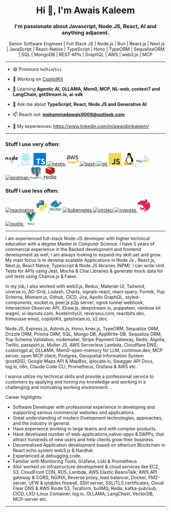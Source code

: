 <h1 align="center">Hi 👋, I'm Awais Kaleem</h1>
<h3 align="center">I'm passionate about Javascript, Node.JS, React, AI and anything adjacent.</h3>
<p align="center">&nbsp;
Senior Software Engineer | Full Stack JS | Node.js | Bun | React.js | Next.js | JavaScript | React-Native | TypeScript | Hono | TypeORM | SequalizeORM | SQL | MongoDB | REST-APIs | GraphQL | AWS | web3.js | MCP
</p>

---

- 😄 Pronouns `he`/`him`/`his`

- 🔭 Working on [CopilotKit](https://www.copilotkit.ai/)

- 🌱 Learning **Agentic AI, OLLAMA, Mem0, MCP, NL-web, context7 and LangChain, getStream.io, ai-sdk**

- 💬 Ask me about **TypeScript, React, Node.JS and Generative AI**

- 📫 Reach out: **mohammadawais9009@outlook.com**

- 📄 My experiences: https://www.linkedin.com/in/awaisbinkaleem/

---

<h3 align="left">Stuff I use very often:</h3>

<a href="https://nodejs.org" target="_blank" rel="noreferrer"> <img src="https://raw.githubusercontent.com/devicons/devicon/master/icons/nodejs/nodejs-original-wordmark.svg" alt="nodejs" width="40" height="40"/> </a>
<a href="https://reactjs.org/" target="_blank" rel="noreferrer"> <img src="https://raw.githubusercontent.com/devicons/devicon/master/icons/react/react-original-wordmark.svg" alt="react" width="40" height="40"/> </a>
<a href="https://www.typescriptlang.org/" target="_blank" rel="noreferrer"> <img src="https://raw.githubusercontent.com/devicons/devicon/master/icons/typescript/typescript-original.svg" alt="typescript" width="40" height="40"/> </a>
<a href="https://nextjs.org/" target="_blank" rel="noreferrer"> <img src="https://cdn.worldvectorlogo.com/logos/nextjs-2.svg" alt="nextjs" width="40" height="40"/> </a>
<a href="https://aws.amazon.com" target="_blank" rel="noreferrer"> <img src="https://raw.githubusercontent.com/devicons/devicon/master/icons/amazonwebservices/amazonwebservices-original-wordmark.svg" alt="aws" width="40" height="40"/> </a>
<a href="https://www.gnu.org/software/bash/" target="_blank" rel="noreferrer"> <img src="https://www.vectorlogo.zone/logos/gnu_bash/gnu_bash-icon.svg" alt="bash" width="40" height="40"/> </a>
<a href="https://git-scm.com/" target="_blank" rel="noreferrer"> <img src="https://www.vectorlogo.zone/logos/git-scm/git-scm-icon.svg" alt="git" width="40" height="40"/> </a>
<a href="https://developer.mozilla.org/en-US/docs/Web/JavaScript" target="_blank" rel="noreferrer"> <img src="https://raw.githubusercontent.com/devicons/devicon/master/icons/javascript/javascript-original.svg" alt="javascript" width="40" height="40"/> </a>
<a href="https://www.linux.org/" target="_blank" rel="noreferrer"> <img src="https://raw.githubusercontent.com/devicons/devicon/master/icons/linux/linux-original.svg" alt="linux" width="40" height="40"/> </a>
<a href="https://www.mysql.com/" target="_blank" rel="noreferrer"> <img src="https://raw.githubusercontent.com/devicons/devicon/master/icons/mysql/mysql-original-wordmark.svg" alt="mysql" width="40" height="40"/> </a>
<a href="https://postman.com" target="_blank" rel="noreferrer"> <img src="https://www.vectorlogo.zone/logos/getpostman/getpostman-icon.svg" alt="postman" width="40" height="40"/> </a>
<a href="https://www.postgresql.org" target="_blank" rel="noreferrer"> <img src="https://raw.githubusercontent.com/devicons/devicon/master/icons/postgresql/postgresql-original-wordmark.svg" alt="postgresql" width="40" height="40"/> </a>
<a href="https://redis.io" target="_blank" rel="noreferrer"> <img src="https://raw.githubusercontent.com/devicons/devicon/master/icons/redis/redis-original-wordmark.svg" alt="redis" width="40" height="40"/> </a>


<h3 align="left">Stuff I use less often:</h3>

<a href="https://reactnative.dev/" target="_blank" rel="noreferrer"> <img src="https://reactnative.dev/img/header_logo.svg" alt="reactnative" width="40" height="40"/> </a>
<a href="https://www.python.org" target="_blank" rel="noreferrer"> <img src="https://raw.githubusercontent.com/devicons/devicon/master/icons/python/python-original.svg" alt="python" width="40" height="40"/> </a>
<a href="https://www.docker.com/" target="_blank" rel="noreferrer"> <img src="https://raw.githubusercontent.com/devicons/devicon/master/icons/docker/docker-original-wordmark.svg" alt="docker" width="40" height="40"/> </a>
<a href="https://kubernetes.io" target="_blank" rel="noreferrer"> <img src=" /logos/kubernetes/kubernetes-icon.svg" alt="kubernetes" width="40" height="40"/> </a>
<a href="https://circleci.com" target="_blank" rel="noreferrer"> <img src="https://www.vectorlogo.zone/logos/circleci/circleci-icon.svg" alt="circleci" width="40" height="40"/> </a>
<a href="https://www.cypress.io" target="_blank" rel="noreferrer"> <img src="https://raw.githubusercontent.com/simple-icons/simple-icons/6e46ec1fc23b60c8fd0d2f2ff46db82e16dbd75f/icons/cypress.svg" alt="cypress" width="40" height="40"/> </a>
<a href="https://nestjs.com/" target="_blank" rel="noreferrer"> <img src="https://raw.githubusercontent.com/devicons/devicon/master/icons/nestjs/nestjs-plain.svg" alt="nestjs" width="40" height="40"/> </a>
<a href="https://nuxtjs.org/" target="_blank" rel="noreferrer"> <img src="https://www.vectorlogo.zone/logos/nuxtjs/nuxtjs-icon.svg" alt="nuxtjs" width="40" height="40"/> </a>
<a href="https://vuejs.org/" target="_blank" rel="noreferrer"> <img src="https://raw.githubusercontent.com/devicons/devicon/master/icons/vuejs/vuejs-original-wordmark.svg" alt="vuejs" width="40" height="40"/> </a> </p>

---

I am experienced full-stack Node-JS developer with higher technical education with a degree Master in Computer Science.
I have 5 years of commercial experience in the Backed development and frontend development as well, I am always looking to expand my skill-set and grow.
My main focus is to develop scalable Applications in Node Js , React.js, Next.js, React Native, Typescript & Node.JS libraries (NPM). 
i can write Unit Tests for APIs using Jest, Mocha & Chai Libraries & generate mock data for unit tests using Chance.js & Faker.

In my job, I also worked with web3.js, Redux, Material-UI, Tailwind, uiverse.io, AG-Grid, Lodash, Charts, signals-react, react-query, Formik, Yup Schema, Moment.js, Github, CICD, Jira, Apollo GraphQL, styled-components, socket.io, peer.js p2p server, ngrok tunnel webhook, Intersection Observer API, iDraw.js, deepstream.io, puppeteer, rainbow kit wagmi, ui-layouts.com, AceternityUI, reverseui.com, reactbits.dev, frimousse emoji, copilotKit, getstream.io, s2.dev,

Node.JS, Express.js, Adonis.js, Hono, knex.js, TypeORM, Sequalize ORM, Drizzle ORM, Prisma ORM, SQL, Mongo DB, AppWrite-DB, Sequalize ORM, Yup Schema Validation, nodemailer, Stripe Payment Gateway, Redis, Algolia, Twillio, passport js, Multer JS, AWS Serverless Lambda, Cloudflare DNS, customgpt.ai, OLLAMA, Mem0-open-memory for LLM, contimue.dev, MCP server, open MCP client, Postgres, Geospatial Information System (postGIS), Google Maps API & MapBox, iplocate.io, Swagger API Docs, log.io, n8n, Claude Code CLI, Prometheus, Grafana & AWS etc.

I wanna utilize my technical skills and provide a professional service to customers by applying and honing my knowledge and working in a challenging and motivating working environment.

Career highlights:
- Software Developer with professional experience in developing and supporting various commercial websites and applications.
- Great understanding of modern Dvelopment technologies, approaches, and the industry in general.
- Have experience working in large teams and with complex products.
- Have developed number of web-applications,native-apps & DAPPs, that attract hundreds of new users and help clients grow their business.
- Decentralised Application development based on etherium Blockchain in React echo system web3.js & Hardhat.
- Experienced at debugging code.
- Familiar with Monitoring Tools, Grafana, Loki & Prometheus
- Also worked on infrastructure development & cloud services like EC2, S3, CloudFront CDN, RDS, Lambda, AWS Elastic BeansTalk, AWS API gateway & CORS, NGINX, Reverse proxy, load balancer, Docker, PM2-server, UFW & iptables firewall, SSH server, SSL/TLS certificates, Cloud Flear DNS & AWS Route 53, Teraform, bullMQ, Redis, kafka-pub/sub, CICD, LXD-Linux Container, log.io, OLLAMA, LangChain, VectorDB, MCP-server etc.

_______________________________________________________________________________________________________________________________________________________________________________________________________________________________________________________

<!--
<p align="center">&nbsp;<img align="center" src="https://github-readme-stats.vercel.app/api?username=tylerslaton&show_icons=true&locale=en" alt="tylerslaton" /></p>
-->
